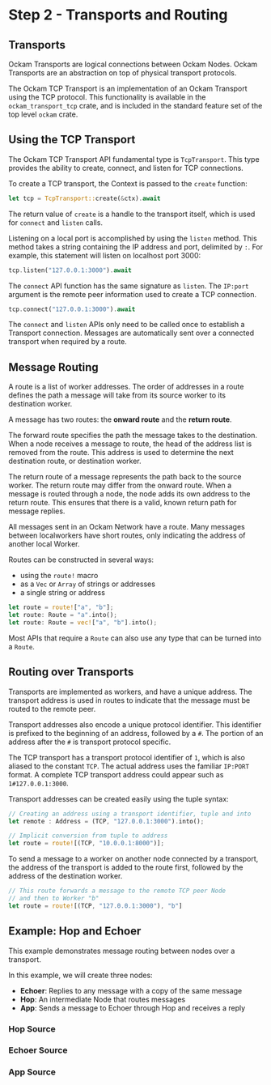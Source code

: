 # Step 2 - Transports and Routing

## Transports

Ockam Transports are logical connections between Ockam Nodes. Ockam Transports are an abstraction on top of physical transport protocols.

The Ockam TCP Transport is an implementation of an Ockam Transport using the TCP protocol. This functionality is available in the `ockam_transport_tcp` crate, and is included in the standard feature set of the top level `ockam` crate.

## Using the TCP Transport

The Ockam TCP Transport API fundamental type is `TcpTransport`. This type provides the ability to create, connect, and listen for TCP connections.

To create a TCP transport, the Context is passed to the `create` function:

```rust
let tcp = TcpTransport::create(&ctx).await
```

The return value of `create` is a handle to the transport itself, which is used for `connect` and `listen` calls.

Listening on a local port is accomplished by using the `listen` method. This method takes a string containing the IP address and port, delimited by `:`. For example, this statement will listen on localhost port 3000:

```rust
tcp.listen("127.0.0.1:3000").await
```

The `connect` API function has the same signature as `listen`. The `IP:port` argument is the remote peer information used to create a TCP connection.

```rust
tcp.connect("127.0.0.1:3000").await
```

The `connect` and `listen` APIs only need to be called once to establish a Transport connection. Messages are automatically sent over a connected transport when required by a route.

## Message Routing

A route is a list of worker addresses. The order of addresses in a route defines the path a message will take from its source worker to its destination worker.

A message has two routes: the **onward route** and the **return route**.

The forward route specifies the path the message takes to the destination. When a node receives a message to route, the head of the address list is removed from the route. This address is used to determine the next destination route, or destination worker.

The return route of a message represents the path back to the source worker. The return route may differ from the onward route. When a message is routed through a node, the node adds its own address to the return route. This ensures that there is a valid, known return path for message replies.

All messages sent in an Ockam Network have a route. Many messages between localworkers have short routes, only indicating the address of another local Worker.

Routes can be constructed in several ways:

- using the `route!` macro
- as a `Vec` or `Array` of strings or addresses
- a single string or address

```rust
let route = route!["a", "b"];  
let route: Route = "a".into();  
let route: Route = vec!["a", "b"].into();
```

Most APIs that require a `Route` can also use any type that can be turned into a `Route`.

## Routing over Transports

Transports are implemented as workers, and have a unique address. The transport address is used in routes to indicate that the message must be routed to the remote peer. 

Transport addresses also encode a unique protocol identifier. This identifier is prefixed to the beginning of an address, followed by a `#`. The portion of an address after the `#` is transport protocol specific.

The TCP transport has a transport protocol identifier of `1`, which is also aliased to the constant `TCP`. The actual address uses the familiar `IP:PORT` format. A complete TCP transport address could appear such as `1#127.0.0.1:3000`.

Transport addresses can be created easily using the tuple syntax:

```rust
// Creating an address using a transport identifier, tuple and into
let remote : Address = (TCP, "127.0.0.1:3000").into();

// Implicit conversion from tuple to address
let route = route![(TCP, "10.0.0.1:8000")];
```

To send a message to a worker on another node connected by a transport, the address of the transport is added to the route first, followed by the address of the destination worker.

```rust
// This route forwards a message to the remote TCP peer Node
// and then to Worker "b"
let route = route![(TCP, "127.0.0.1:3000"), "b"]
```


## Example: Hop and Echoer

This example demonstrates message routing between nodes over a transport.

In this example, we will create three nodes:

- **Echoer**: Replies to any message with a copy of the same message
- **Hop**: An intermediate Node that routes messages
- **App**: Sends a message to Echoer through Hop and receives a reply


### Hop Source

### Echoer Source

### App Source
